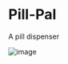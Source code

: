 # Pill-Pal

A pill dispenser

![image](https://github.com/pvalia/Pill-Dispenser/assets/77172929/5bbbbbc1-cbb7-4ed5-bb10-8507f3a01d47)

